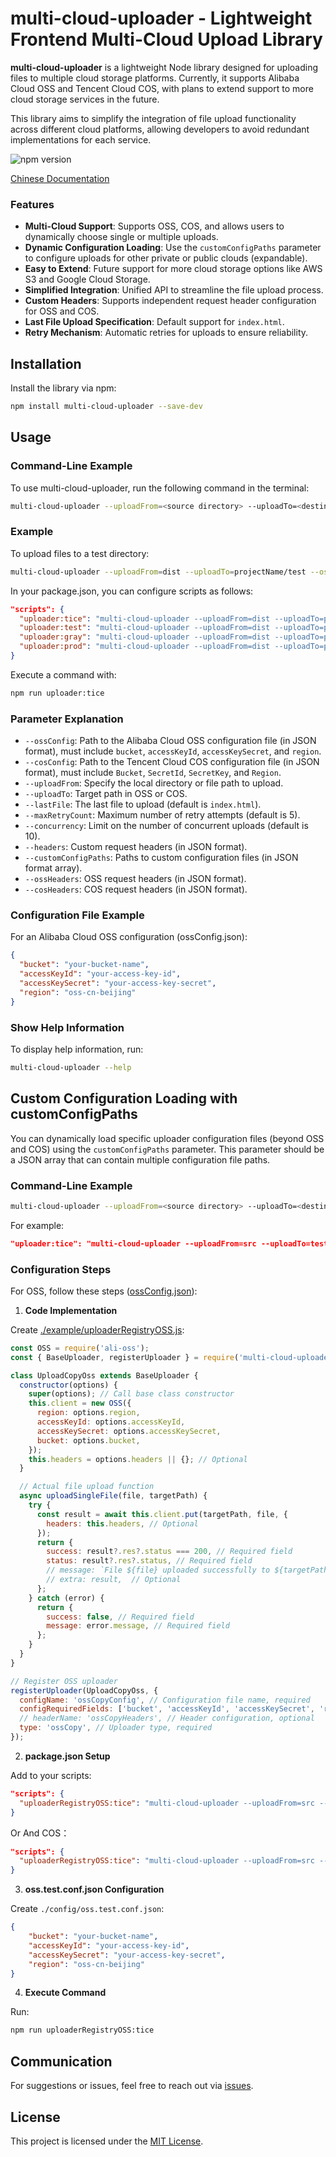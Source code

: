 # multi-cloud-uploader - Lightweight Frontend Multi-Cloud Upload Library

**multi-cloud-uploader** is a lightweight Node library designed for uploading files to multiple cloud storage platforms. Currently, it supports Alibaba Cloud OSS and Tencent Cloud COS, with plans to extend support to more cloud storage services in the future.

This library aims to simplify the integration of file upload functionality across different cloud platforms, allowing developers to avoid redundant implementations for each service.

![npm version](https://img.shields.io/npm/v/multi-cloud-uploader)

[Chinese Documentation](https://github.com/SailingCoder/multi-cloud-uploader/blob/main/doc/README_CN.md)

### Features

*   **Multi-Cloud Support**: Supports OSS, COS, and allows users to dynamically choose single or multiple uploads.
*   **Dynamic Configuration Loading**: Use the `customConfigPaths` parameter to configure uploads for other private or public clouds (expandable).
*   **Easy to Extend**: Future support for more cloud storage options like AWS S3 and Google Cloud Storage.
*   **Simplified Integration**: Unified API to streamline the file upload process.
*   **Custom Headers**: Supports independent request header configuration for OSS and COS.
*   **Last File Upload Specification**: Default support for `index.html`.
*   **Retry Mechanism**: Automatic retries for uploads to ensure reliability.

## Installation

Install the library via npm:

```bash
npm install multi-cloud-uploader --save-dev 
```

## Usage

### Command-Line Example

To use multi-cloud-uploader, run the following command in the terminal:

```bash
multi-cloud-uploader --uploadFrom=<source directory> --uploadTo=<destination directory> --ossConfig=<oss configuration file>
```

### Example

To upload files to a test directory:

```bash
multi-cloud-uploader --uploadFrom=dist --uploadTo=projectName/test --ossConfig=./oss.test.conf.json 
```

In your package.json, you can configure scripts as follows:

```json
"scripts": {
  "uploader:tice": "multi-cloud-uploader --uploadFrom=dist --uploadTo=projectName/tice --ossConfig=./config/oss.tice.conf.json",
  "uploader:test": "multi-cloud-uploader --uploadFrom=dist --uploadTo=projectName/test --ossConfig=./config/oss.test.conf.json",
  "uploader:gray": "multi-cloud-uploader --uploadFrom=dist --uploadTo=projectName/gray --ossConfig=./config/oss.gray.conf.json",
  "uploader:prod": "multi-cloud-uploader --uploadFrom=dist --uploadTo=projectName/prod --ossConfig=./config/oss.prod.conf.json"
}
```

Execute a command with:

```bash
npm run uploader:tice
```

### Parameter Explanation

*   `--ossConfig`: Path to the Alibaba Cloud OSS configuration file (in JSON format), must include `bucket`, `accessKeyId`, `accessKeySecret`, and `region`.
*   `--cosConfig`: Path to the Tencent Cloud COS configuration file (in JSON format), must include `Bucket`, `SecretId`, `SecretKey`, and `Region`.
*   `--uploadFrom`: Specify the local directory or file path to upload.
*   `--uploadTo`: Target path in OSS or COS.
*   `--lastFile`: The last file to upload (default is `index.html`).
*   `--maxRetryCount`: Maximum number of retry attempts (default is 5).
*   `--concurrency`: Limit on the number of concurrent uploads (default is 10).
*   `--headers`: Custom request headers (in JSON format).
*   `--customConfigPaths`: Paths to custom configuration files (in JSON format array).
*   `--ossHeaders`: OSS request headers (in JSON format).
*   `--cosHeaders`: COS request headers (in JSON format).

### Configuration File Example

For an Alibaba Cloud OSS configuration (ossConfig.json):

```json
{
  "bucket": "your-bucket-name",
  "accessKeyId": "your-access-key-id",
  "accessKeySecret": "your-access-key-secret",
  "region": "oss-cn-beijing"
}
```

### Show Help Information

To display help information, run:

```bash
multi-cloud-uploader --help
```

## Custom Configuration Loading with customConfigPaths

You can dynamically load specific uploader configuration files (beyond OSS and COS) using the `customConfigPaths` parameter. This parameter should be a JSON array that can contain multiple configuration file paths.

### Command-Line Example

```bash
multi-cloud-uploader --uploadFrom=<source directory> --uploadTo=<destination directory> --customConfigPaths='[<config file path1>, <config file path2>]' --ossConfig=<oss configuration file>
```

For example:

```json
"uploader:tice": "multi-cloud-uploader --uploadFrom=src --uploadTo=test/sailing  --customConfigPaths='[\"./upload/ossUpload.js\"]' --ossConfig=./oss.tice.conf.json",
```

### Configuration Steps

For OSS, follow these steps ([ossConfig.json](https://github.com/SailingCoder/multi-cloud-uploader/tree/main/example/config)):

1. **Code Implementation**

Create [./example/uploaderRegistryOSS.js](https://github.com/SailingCoder/multi-cloud-uploader/tree/main/example/uploaderRegistryOSS.js):

```js
const OSS = require('ali-oss');
const { BaseUploader, registerUploader } = require('multi-cloud-uploader');

class UploadCopyOss extends BaseUploader {
  constructor(options) {
    super(options); // Call base class constructor
    this.client = new OSS({
      region: options.region,
      accessKeyId: options.accessKeyId,
      accessKeySecret: options.accessKeySecret,
      bucket: options.bucket,
    });
    this.headers = options.headers || {}; // Optional
  }

  // Actual file upload function
  async uploadSingleFile(file, targetPath) {
    try {
      const result = await this.client.put(targetPath, file, {
        headers: this.headers, // Optional
      });
      return {
        success: result?.res?.status === 200, // Required field
        status: result?.res?.status, // Required field
        // message: `File ${file} uploaded successfully to ${targetPath}`, // Optional
        // extra: result,  // Optional
      };
    } catch (error) {
      return {
        success: false, // Required field
        message: error.message, // Required field
      };
    }
  }
}

// Register OSS uploader
registerUploader(UploadCopyOss, {
  configName: 'ossCopyConfig', // Configuration file name, required
  configRequiredFields: ['bucket', 'accessKeyId', 'accessKeySecret', 'region'], // Required
  // headerName: 'ossCopyHeaders', // Header configuration, optional
  type: 'ossCopy', // Uploader type, required
});
```

2. **package.json Setup**

Add to your scripts:

```json
"scripts": {
  "uploaderRegistryOSS:tice": "multi-cloud-uploader --uploadFrom=src --uploadTo=test/sailing  --customConfigPaths='[\"./example/uploaderRegistryOSS.js\"]' --ossCopyConfig=./config/oss.tice.conf.json"
}
```

Or And COS：

```json
"scripts": {
  "uploaderRegistryOSS:tice": "multi-cloud-uploader --uploadFrom=src --uploadTo=test/sailing  --customConfigPaths='[\"./example/uploaderRegistryOSS.js\"]' --ossCopyConfig=./config/oss.tice.conf.json --cosConfig=./config/cos.tice.conf.json"
}
```

3. **oss.test.conf.json Configuration**

Create `./config/oss.test.conf.json`:

```json
{
    "bucket": "your-bucket-name",
    "accessKeyId": "your-access-key-id",
    "accessKeySecret": "your-access-key-secret",
    "region": "oss-cn-beijing"
}
```

4. **Execute Command**

Run:

```bash
npm run uploaderRegistryOSS:tice
```

## Communication

For suggestions or issues, feel free to reach out via [issues](https://github.com/SailingCoder/multi-cloud-uploader/issues).

## License

This project is licensed under the [MIT License](LICENSE).